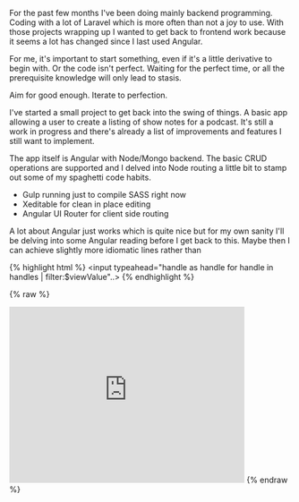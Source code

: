 

For the past few months I've been doing mainly backend programming. Coding with a lot of Laravel which is more often than not a joy to use. With those projects wrapping up I wanted to get back to frontend work because it seems a lot has changed since I last used Angular.

For me, it's important to start something, even if it's a little derivative to begin with. Or the code isn't perfect. Waiting for the perfect time, or all the prerequisite knowledge will only lead to stasis. 

Aim for good enough. Iterate to perfection.

I've started a small project to get back into the swing of things. A basic app allowing a user to create a listing of show notes for a podcast. It's still a work in progress and there's already a list of improvements and features I still want to implement.

The app itself is Angular with Node/Mongo backend. The basic CRUD operations are supported and I delved into Node routing a little bit to stamp out some of my spaghetti code habits. 
<ul>
 <li>Gulp running just to compile SASS right now </li>
 <li>Xeditable for clean in place editing</li>
 <li>Angular UI Router for client side routing</li>
</ul>
A lot about Angular just works which is quite nice but for my own sanity I'll be delving into some Angular reading before I get back to this. Maybe then I can achieve slightly more idiomatic lines rather than

{% highlight html %}
<input typeahead="handle as handle for handle in handles | filter:$viewValue"..>
{% endhighlight %}

{% raw %}
<iframe width="420" height="315" src="https://www.youtube.com/embed/Cz2-ukrd2VQ" frameborder="0" allowfullscreen></iframe>
{% endraw %}

